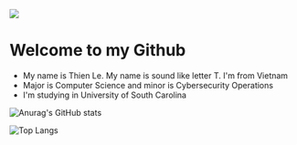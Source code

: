 ![](https://komarev.com/ghpvc/?username=thienle210303&abbreviated=true)

<h1> Welcome to my Github </h1> 

<ul>
  <li>My name is Thien Le. My name is sound like letter T. I'm from Vietnam </li>
  <li>Major is Computer Science  and minor is Cybersecurity Operations</li>
  <li>I'm studying in University of South Carolina</li>
</ul>

![Anurag's GitHub stats](https://github-readme-stats.vercel.app/api?username=thienle210303&show_icons=true&theme=tokyonight)

![Top Langs](https://github-readme-stats.vercel.app/api/top-langs/?username=thienle210303&layout=compact)
